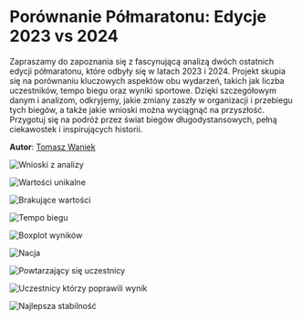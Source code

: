 # Porównanie Półmaratonu: Edycje 2023 vs 2024

Zapraszamy do zapoznania się z fascynującą analizą dwóch ostatnich edycji półmaratonu, które odbyły się w latach 2023 i 2024. Projekt skupia się na porównaniu kluczowych aspektów obu wydarzeń, takich jak liczba uczestników, tempo biegu oraz wyniki sportowe. Dzięki szczegółowym danym i analizom, odkryjemy, jakie zmiany zaszły w organizacji i przebiegu tych biegów, a także jakie wnioski można wyciągnąć na przyszłość. Przygotuj się na podróż przez świat biegów długodystansowych, pełną ciekawostek i inspirujących historii.

**Autor**: [Tomasz Waniek](/od-zera-do-ai-portfolio/uczestnicy/tomasz_waniek)

![Wnioski z analizy](assets/conclusions.png)

![Wartości unikalne](assets/unique_values.png)

![Brakujące wartości](assets/missing_values.png)

![Tempo biegu](assets/pace.png)

![Boxplot wyników](assets/results_boxplot.png)

![Nacja](assets/nation.png)

![Powtarzający się uczestnicy](assets/repeat_participants.png)

![Uczestnicy którzy poprawili wynik](assets/improved_results.png)

![Najlepsza stabilność](assets/best_stability.png)